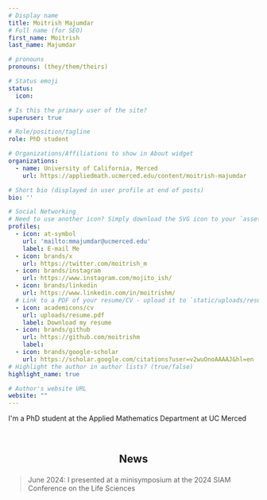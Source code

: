 ```yaml
---
# Display name
title: Moitrish Majumdar 
# Full name (for SEO)
first_name: Moitrish
last_name: Majumdar

# pronouns
pronouns: (they/them/theirs)

# Status emoji
status:
  icon: 

# Is this the primary user of the site?
superuser: true

# Role/position/tagline
role: PhD student

# Organizations/Affiliations to show in About widget
organizations:
  - name: University of California, Merced
    url: https://appliedmath.ucmerced.edu/content/moitrish-majumdar

# Short bio (displayed in user profile at end of posts)
bio: ''

# Social Networking
# Need to use another icon? Simply download the SVG icon to your `assets/media/icons/` folder.
profiles:
  - icon: at-symbol
    url: 'mailto:mmajumdar@ucmerced.edu'
    label: E-mail Me
  - icon: brands/x
    url: https://twitter.com/moitrish_m
  - icon: brands/instagram
    url: https://www.instagram.com/mojito_ish/
  - icon: brands/linkedin
    url: https://www.linkedin.com/in/moitrishm/
  # Link to a PDF of your resume/CV - upload it to `static/uploads/resume.pdf`
  - icon: academicons/cv
    url: uploads/resume.pdf
    label: Download my resume
  - icon: brands/github
    url: https://github.com/moitrishm
    label: 
  - icon: brands/google-scholar
    url: https://scholar.google.com/citations?user=v2wuOnoAAAAJ&hl=en
# Highlight the author in author lists? (true/false)
highlight_name: true

# Author's website URL
website: ""
---
```


I'm a PhD student at the Applied Mathematics Department at UC Merced 




<br/>

## <p style="text-align: center;"> News </p>

>June 2024: I presented at a minisymposium at the 2024 SIAM Conference on the Life Sciences
